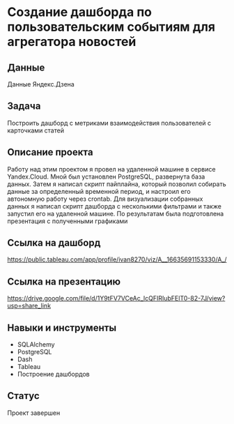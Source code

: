 # Создание дашборда по пользовательским событиям для агрегатора новостей
## Данные
Данные Яндекс.Дзена

## Задача
Построить дашборд с метриками взаимодействия пользователей с карточками статей

## Описание проекта
Работу над этим проектом я провел на удаленной машине в сервисе Yandex.Cloud. Мной был установлен PostgreSQL, развернута база данных. Затем я написал скрипт пайплайна, который позволил собирать данные за определенный временной период, и настроил его автономную работу через crontab. Для визуализации собранных данных я написал скрипт дашборда с несколькими фильтрами и также запустил его на удаленной машине. По результатам была подготовлена презентация с полученными графиками

## Ссылка на дашборд
https://public.tableau.com/app/profile/ivan8270/viz/A__16635691153330/A_/

## Ссылка на презентацию
https://drive.google.com/file/d/1Y9tFV7VCeAc_lcQFIRIubFElT0-82-7J/view?usp=share_link
 
 ## Навыки и инструменты
- SQLAlchemy
- PostgreSQL
- Dash
- Tableau
- Построение дашбордов

## Статус
Проект завершен
